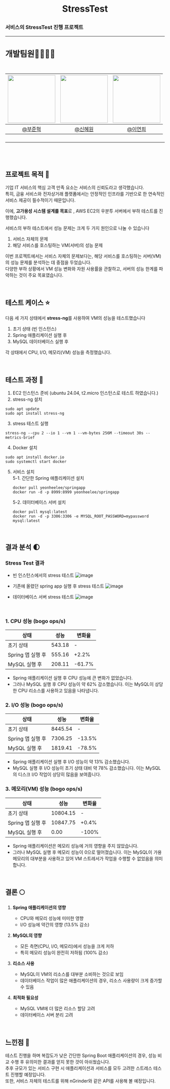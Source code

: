 # <p align="center"> StressTest
### 서비스의 StressTest 진행 프로젝트 

---

<h2 style="font-size: 25px;"> 개발팀원👨‍👨‍👧‍👦<br>
<br>

|<img src="https://avatars.githubusercontent.com/u/127727927?v=4" width="150" height="150"/>|<img src="https://avatars.githubusercontent.com/u/98442485?v=4" width="150" height="150"/>|<img src="https://avatars.githubusercontent.com/u/66353700?v=4" width="150" height="150"/>|
|:-:|:-:|:-:|
|[@부준혁](https://github.com/BooJunhyuk)|[@신혜원](https://github.com/haewoni)|[@이연희](https://github.com/LeeYeonhee-00)|

---

<br>

## 프로젝트 목적 🌷
기업 IT 서비스의 핵심 고객 만족 요소는 서비스의 신뢰도라고 생각했습니다. <br>
특히, 금융 서비스와 전자상거래 플랫폼에서는 안정적인 인프라를 기반으로 한 연속적인 서비스 제공이 필수적이기 때문입니다. <br>

이에, **고가용성 시스템 설계를 목표**로 , AWS EC2의 우분투 서버에서 부하 테스트를 진행했습니다. <br>

서비스의 부하 테스트에서 성능 문제는 크게 두 가지 원인으로 나눌 수 있습니다 <br>
1. 서비스 자체의 문제 <br>
2. 해당 서비스를 호스팅하는 VM(서버)의 성능 문제 <br>

이번 프로젝트에서는 서비스 자체의 문제보다는, 해당 서비스를 호스팅하는 서버(VM)의 성능 문제를 분석하는 데 중점을 두었습니다. <br>
다양한 부하 상황에서 VM 성능 변화와 자원 사용률을 관찰하고, 서버의 성능 한계를 파악하는 것이 주요 목표였습니다.<br>

<br>

## 테스트 케이스 :star:

다음 세 가지 상태에서 **stress-ng**를 사용하여 VM의 성능을 테스트했습니다 <br>

1. 초기 상태 (빈 인스턴스) <br>
2. Spring 애플리케이션 실행 후 <br>
3. MySQL 데이터베이스 실행 후 <br>

각 상태에서 CPU, I/O, 메모리(VM) 성능을 측정했습니다. <br>

<br>

## 테스트 과정 :mag_right:

1. EC2 인스턴스 준비 (ubuntu 24.04, t2.micro 인스턴스로 테스트 하였습니다.)
2. stress-ng 설치
  ```
  sudo apt update
  sudo apt install stress-ng
  ```
3. stress 테스트 실행
  ```
  stress-ng --cpu 2 --io 1 --vm 1 --vm-bytes 256M --timeout 30s --metrics-brief
  ```
4. Docker 설치
```
sudo apt install docker.io
sudo systemctl start docker
```
5. 서비스 설치 <br>
   5-1. 간단한 Spring 애플리케이션 설치 <br>
   ```
   docker pull yeonheelee/springapp
   docker run -d -p 8999:8999 yeonheelee/springapp
   ```
   5-2. 데이터베이스 서버 설치 <br>
   ```
   docker pull mysql:latest
   docker run -d -p 3306:3306 -e MYSQL_ROOT_PASSWORD=mypassword mysql:latest
   ```

<br>

## 결과 분석 🌓

### Stress Test 결과
- 빈 인스턴스에서의 stress 테스트
![image](https://github.com/user-attachments/assets/37aee4c4-7bb2-4aeb-8098-ef23583cb4d8)

- 기존에 올렸던 spring app 실행 후 stress 테스트
![image](https://github.com/user-attachments/assets/00e5e6bd-efdd-496c-adb5-1ed5ff922860)

  
- 데이터베이스 서버 stress 테스트
![image](https://github.com/user-attachments/assets/5723d23d-b145-4c3e-a1c1-b52f8caa6a62)


  <br>
  
### 1. CPU 성능 (bogo ops/s)

| 상태 | 성능 | 변화율 |
|------|------|--------|
| 초기 상태 | 543.18 | - |
| Spring 앱 실행 후 | 555.16 | +2.2% |
| MySQL 실행 후 | 208.11 | -61.7% |

- Spring 애플리케이션 실행 후 CPU 성능에 큰 변화가 없었습니다.
- 그러나 MySQL 실행 후 CPU 성능이 약 62% 감소했습니다. 이는 MySQL이 상당한 CPU 리소스를 사용하고 있음을 나타냅니다.


### 2. I/O 성능 (bogo ops/s)

| 상태 | 성능 | 변화율 |
|------|------|--------|
| 초기 상태 | 8445.54 | - |
| Spring 앱 실행 후 | 7306.25 | -13.5% |
| MySQL 실행 후 | 1819.41 | -78.5% |

- Spring 애플리케이션 실행 후 I/O 성능이 약 13% 감소했습니다.
- MySQL 실행 후 I/O 성능이 초기 상태 대비 약 78% 감소했습니다. 이는 MySQL의 디스크 I/O 작업이 상당히 많음을 보여줍니다.
  

### 3. 메모리(VM) 성능 (bogo ops/s)

| 상태 | 성능 | 변화율 |
|------|------|--------|
| 초기 상태 | 10804.15 | - |
| Spring 앱 실행 후 | 10847.75 | +0.4% |
| MySQL 실행 후 | 0.00 | -100% |

- Spring 애플리케이션은 메모리 성능에 거의 영향을 주지 않았습니다.
- 그러나 MySQL 실행 후 메모리 성능이 0으로 떨어졌습니다. 이는 MySQL이 가용 메모리의 대부분을 사용하고 있어 VM 스트레서가 작업을 수행할 수 없었음을 의미합니다.

<br>

## 결론 🌕

1. **Spring 애플리케이션의 영향**
   - CPU와 메모리 성능에 미미한 영향
   - I/O 성능에 약간의 영향 (13.5% 감소)

2. **MySQL의 영향**
   - 모든 측면(CPU, I/O, 메모리)에서 성능을 크게 저하
   - 특히 메모리 성능이 완전히 저하됨 (100% 감소)

3. **리소스 사용**
   - MySQL이 VM의 리소스를 대부분 소비하는 것으로 보임
   - 데이터베이스 작업이 많은 애플리케이션의 경우, 리소스 사용량이 크게 증가할 수 있음

4. **최적화 필요성**
   - MySQL VM에 더 많은 리소스 할당 고려
   - 데이터베이스 서버 분리 고려

<br>

## 느낀점 🤔

테스트 진행을 하며 복잡도가 낮은 간단한 Spring Boot 애플리케이션의 경우, 성능 비교 수행 후 유의미한 결과를 얻지 못한 것이 아쉬웠습니다. <br>
추후 규모가 있는 서비스 구현 시 애플리케이션과 서비스를 모두 고려한 스트레스 테스트 진행할 예정입니다.  <br>
또한, 서비스 자체의 테스트를 위해 nGrinder와 같은 API를 사용해 볼 예정입니다.<br>
